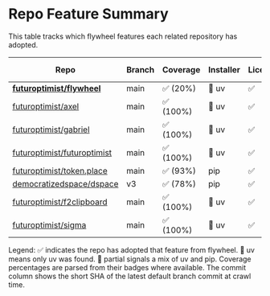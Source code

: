 # Repo Feature Summary

This table tracks which flywheel features each related repository has adopted.

<!-- spellchecker: disable -->
| Repo | Branch | Coverage | Installer | License | CI | AGENTS.md | Code of Conduct | Contributing | Pre-commit | Commit |
| ---- | ------ | -------- | --------- | ------- | -- | --------- | --------------- | ------------ | ---------- | ------ |
| **[futuroptimist/flywheel](https://github.com/futuroptimist/flywheel)** | main | ✅ (20%) | 🚀 uv | ✅ | ✅ | ✅ | ✅ | ✅ | ✅ | `efe0238` |
| [futuroptimist/axel](https://github.com/futuroptimist/axel) | main | ✅ (100%) | 🚀 uv | ✅ | ✅ | ✅ | ✅ | ✅ | ✅ | `064c79a` |
| [futuroptimist/gabriel](https://github.com/futuroptimist/gabriel) | main | ✅ (100%) | 🚀 uv | ✅ | ✅ | ✅ | ✅ | ✅ | ✅ | `7de9b86` |
| [futuroptimist/futuroptimist](https://github.com/futuroptimist/futuroptimist) | main | ✅ (100%) | 🚀 uv | ✅ | ✅ | ✅ | ✅ | ✅ | ✅ | `bd2e736` |
| [futuroptimist/token.place](https://github.com/futuroptimist/token.place) | main | ✅ (93%) | pip | ✅ | ✅ | ✅ | ✅ | ❌ | ✅ | `715addf` |
| [democratizedspace/dspace](https://github.com/democratizedspace/dspace) | v3 | ✅ (78%) | pip | ✅ | ✅ | ✅ | ✅ | ✅ | ❌ | `b87f446` |
| [futuroptimist/f2clipboard](https://github.com/futuroptimist/f2clipboard) | main | ✅ (100%) | 🚀 uv | ✅ | ✅ | ✅ | ✅ | ✅ | ✅ | `30fd08e` |
| [futuroptimist/sigma](https://github.com/futuroptimist/sigma) | main | ✅ (100%) | 🚀 uv | ✅ | ✅ | ✅ | ✅ | ✅ | ✅ | `bda6390` |

Legend: ✅ indicates the repo has adopted that feature from flywheel. 🚀 uv means only uv was found. 🔶 partial signals a mix of uv and pip. Coverage percentages are parsed from their badges where available. The commit column shows the short SHA of the latest default branch commit at crawl time.
